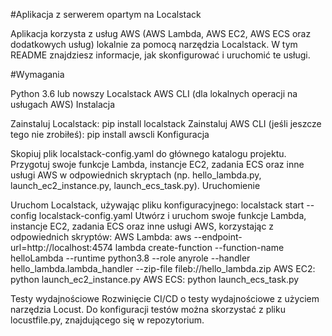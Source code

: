 #Aplikacja z serwerem opartym na Localstack

Aplikacja korzysta z usług AWS (AWS Lambda, AWS EC2, AWS ECS oraz dodatkowych usług) lokalnie za pomocą narzędzia Localstack. W tym README znajdziesz informacje, jak skonfigurować i uruchomić te usługi.

#Wymagania

Python 3.6 lub nowszy
Localstack
AWS CLI (dla lokalnych operacji na usługach AWS)
Instalacja

Zainstaluj Localstack: pip install localstack
Zainstaluj AWS CLI (jeśli jeszcze tego nie zrobiłeś): pip install awscli
Konfiguracja

Skopiuj plik localstack-config.yaml do głównego katalogu projektu.
Przygotuj swoje funkcje Lambda, instancje EC2, zadania ECS oraz inne usługi AWS w odpowiednich skryptach (np. hello_lambda.py, launch_ec2_instance.py, launch_ecs_task.py).
Uruchomienie

Uruchom Localstack, używając pliku konfiguracyjnego: localstack start --config localstack-config.yaml
Utwórz i uruchom swoje funkcje Lambda, instancje EC2, zadania ECS oraz inne usługi AWS, korzystając z odpowiednich skryptów:
AWS Lambda: aws --endpoint-url=http://localhost:4574 lambda create-function --function-name helloLambda --runtime python3.8 --role anyrole --handler hello_lambda.lambda_handler --zip-file fileb://hello_lambda.zip
AWS EC2: python launch_ec2_instance.py
AWS ECS: python launch_ecs_task.py

Testy wydajnościowe
 Rozwinięcie CI/CD o testy wydajnościowe z użyciem narzędzia Locust. Do konfiguracji testów można skorzystać z pliku locustfile.py, znajdującego się w repozytorium.

